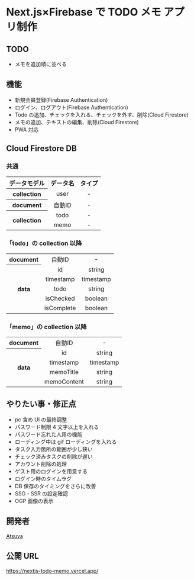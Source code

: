 # Next.js×Firebase で TODO メモ アプリ制作

## TODO

- メモを追加順に並べる

## 機能

- 新規会員登録(Firebase Authentication)
- ログイン、ログアウト(Firebase Authentication)
- Todo の追加、チェックを入れる、チェックを外す、削除(Cloud Firestore)
- メモの追加、テキストの編集、削除(Cloud Firestore)
- PWA 対応

## Cloud Firestore DB

### 共通

<table>
<tr align="center">
  <th>データモデル</th>
  <th>データ名</th>
  <th>タイプ</th>
</tr>
<tr>
<tr align="center">
  <th>collection</th>
  <td>user</td>
  <td>-</td>
</tr>
<tr align="center">
  <th>document</th>
  <td>自動ID</td>
  <td>-</td>
</tr>
<tr align="center">
  <th rowspan="2">collection</th>
  <td>todo</td>
  <td>-</td>
</tr>
<tr align="center">
  <td>memo</td>
  <td>-</td>
</tr>
</table>

### 「todo」の collection 以降

<table>
<tr align="center">
  <th>document</th>
  <td>自動ID</td>
  <td>-</td>
</tr>
<tr>
  <tr align="center">
  <th rowspan="5">data</th>
  <td>id</td>
  <td>string</td>
</tr>
<tr align="center">
  <td>timestamp</td>
  <td>timestamp</td>
</tr>
<tr  align="center">
  <td>todo</td>
  <td>string</td>
</tr>
<tr  align="center">
  <td>isChecked</td>
  <td>boolean</td>
</tr>
<tr  align="center">
  <td>isComplete</td>
  <td>boolean</td>
</tr>
</table>

### 「memo」の collection 以降

<table>
<tr align="center">
  <th>document</th>
  <td>自動ID</td>
  <td>-</td>
</tr>

<tr>
  <tr align="center">
  <th rowspan="4">data</th>
  <td>id</td>
  <td>string</td>
</tr>
<tr align="center">
  <td>timestamp</td>
  <td>timestamp</td>
</tr>
<tr  align="center">
  <td>memoTitle</td>
  <td>string</td>
</tr>
<tr  align="center">
  <td>memoContent</td>
  <td>string</td>
</tr>
</table>

## やりたい事・修正点

- pc 含め UI の最終調整
- パスワード制限 4 文字以上を入れる
- パスワード忘れた人用の機能
- ローディング中は gif ローディングを入れる
- タスク入力箇所の範囲が少し狭い
- チェック済みタスクの削除が遅い
- アカウント削除の処理
- ゲスト用のログインを用意する
- ログイン時のタイムラグ
- DB 保存のタイミングをさらに改善
- SSG・SSR の設定確認
- OGP 画像の表示

## 開発者

[Atsuya](https://github.com/AtsuyaMorishita)

## 公開 URL

https://nextjs-todo-memo.vercel.app/
